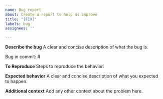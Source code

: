 ```yaml
---
name: Bug report
about: Create a report to help us improve
title: "[FIX]"
labels: bug
assignees: ''

---
```


**Describe the bug**
A clear and concise description of what the bug is.

Bug in commit: #

**To Reproduce**
Steps to reproduce the behavior:

**Expected behavior**
A clear and concise description of what you expected to happen.

**Additional context**
Add any other context about the problem here.
